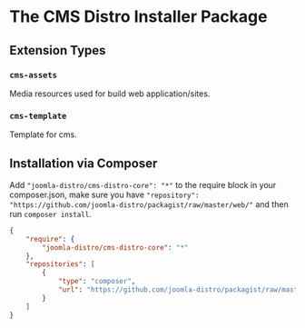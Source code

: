 # The CMS Distro Installer Package

## Extension Types

### `cms-assets`

Media resources used for build web application/sites.

### `cms-template`

Template for cms.

## Installation via Composer

Add `"joomla-distro/cms-distro-core": "*"` to the require block in your composer.json, make sure you have `"repository": "https://github.com/joomla-distro/packagist/raw/master/web/"` and then run `composer install`.

```json
{
	"require": {
		"joomla-distro/cms-distro-core": "*"
	},
	"repositories": [
		{
			"type": "composer",
			"url": "https://github.com/joomla-distro/packagist/raw/master/web/" 
		}
	]
}
```